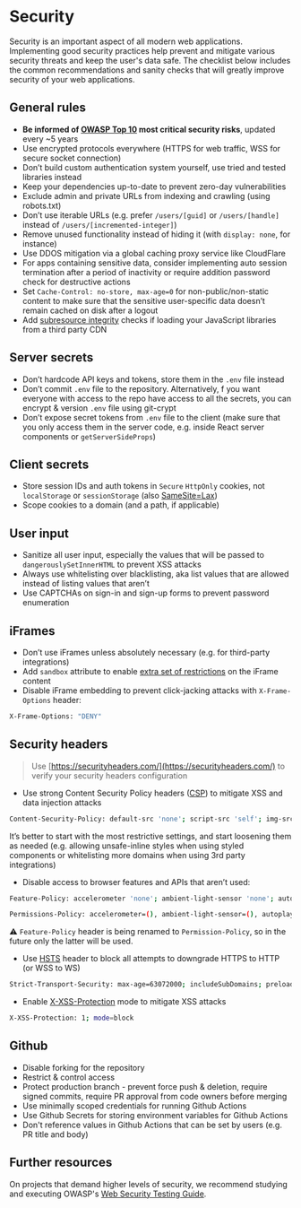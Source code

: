 # Security

Security is an important aspect of all modern web applications. Implementing good security practices help prevent and mitigate various security threats and keep the user's data safe. The checklist below includes the common recommendations and sanity checks that will greatly improve security of your web applications.

## General rules

- **Be informed of [OWASP Top 10](https://owasp.org/www-project-top-ten/) most critical security risks**, updated every ~5 years
- Use encrypted protocols everywhere (HTTPS for web traffic, WSS for secure socket connection)
- Don’t build custom authentication system yourself, use tried and tested libraries instead
- Keep your dependencies up-to-date to prevent zero-day vulnerabilities
- Exclude admin and private URLs from indexing and crawling (using robots.txt)
- Don’t use iterable URLs (e.g. prefer `/users/[guid]` or `/users/[handle]` instead of `/users/[incremented-integer]`)
- Remove unused functionality instead of hiding it (with `display: none`, for instance)
- Use DDOS mitigation via a global caching proxy service like CloudFlare
- For apps containing sensitive data, consider implementing auto session termination after a period of inactivity or require addition password check for destructive actions
- Set `Cache-Control: no-store, max-age=0` for non-public/non-static content to make sure that the sensitive user-specific data doesn’t remain cached on disk after a logout
- Add [subresource integrity](https://developer.mozilla.org/en-US/docs/Web/Security/Subresource_Integrity) checks if loading your JavaScript libraries from a third party CDN

## Server secrets

- Don’t hardcode API keys and tokens, store them in the `.env` file instead
- Don’t commit `.env` file to the repository. Alternatively, f you want everyone with access to the repo have access to all the secrets, you can encrypt & version `.env` file using git-crypt
- Don’t expose secret tokens from `.env` file to the client (make sure that you only access them in the server code, e.g. inside React server components or `getServerSideProps`)

## Client secrets

- Store session IDs and auth tokens in `Secure` `HttpOnly` cookies, not `localStorage` or `sessionStorage` (also [SameSite=Lax](https://web.dev/samesite-cookies-explained/#explicitly-state-cookie-usage-with-the-samesite-attribute))
- Scope cookies to a domain (and a path, if applicable)

## User input

- Sanitize all user input, especially the values that will be passed to `dangerouslySetInnerHTML` to prevent XSS attacks
- Always use whitelisting over blacklisting, aka list values that are allowed instead of listing values that aren’t
- Use CAPTCHAs on sign-in and sign-up forms to prevent password enumeration

## iFrames

- Don’t use iFrames unless absolutely necessary (e.g. for third-party integrations)
- Add `sandbox` attribute to enable [extra set of restrictions](https://developer.mozilla.org/en-US/docs/Web/HTML/Element/iframe#attributes) on the iFrame content
- Disable iFrame embedding to prevent click-jacking attacks with `X-Frame-Options` header:

```bash
X-Frame-Options: "DENY"
```

## Security headers

> Use [https://securityheaders.com/](https://securityheaders.com/) to verify your security headers configuration

- Use strong Content Security Policy headers ([CSP](https://developer.mozilla.org/en-US/docs/Web/HTTP/Headers/Content-Security-Policy)) to mitigate XSS and data injection attacks

```bash
Content-Security-Policy: default-src 'none'; script-src 'self'; img-src 'self'; style-src 'self'; connect-src 'self';
```

It’s better to start with the most restrictive settings, and start loosening them as needed (e.g. allowing unsafe-inline styles when using styled components or whitelisting more domains when using 3rd party integrations)

- Disable access to browser features and APIs that aren’t used:

```bash
Feature-Policy: accelerometer 'none'; ambient-light-sensor 'none'; autoplay 'none'; camera 'none'; encrypted-media 'none'; fullscreen 'self'; geolocation 'none'; gyroscope 'none'; magnetometer 'none'; microphone 'none'; midi 'none'; payment 'none';  picture-in-picture 'none'; speaker 'none'; sync-xhr 'none'; usb 'none'; vr 'none';

Permissions-Policy: accelerometer=(), ambient-light-sensor=(), autoplay=(), camera=(), encrypted-media=(), fullscreen=(), geolocation=(), gyroscope=(), magnetometer=(), microphone=(), midi=(), payment=(), picture-in-picture=(), speaker=(), sync-xhr=(), usb=(), vr=();
```

⚠️ `Feature-Policy` header is being renamed to `Permission-Policy`, so in the future only the latter will be used.

- Use [HSTS](https://developer.mozilla.org/en-US/docs/Web/HTTP/Headers/Strict-Transport-Security) header to block all attempts to downgrade HTTPS to HTTP (or WSS to WS)

```bash
Strict-Transport-Security: max-age=63072000; includeSubDomains; preload
```

- Enable [X-XSS-Protection](https://www.owasp.org/index.php/OWASP_Secure_Headers_Project#X-XSS-Protection) mode to mitigate XSS attacks

```bash
X-XSS-Protection: 1; mode=block
```

## Github

- Disable forking for the repository
- Restrict & control access
- Protect production branch - prevent force push & deletion, require signed commits, require PR approval from code owners before merging
- Use minimally scoped credentials for running Github Actions
- Use Github Secrets for storing environment variables for Github Actions
- Don't reference values in Github Actions that can be set by users (e.g. PR title and body)

## Further resources
On projects that demand higher levels of security, we recommend studying and executing OWASP's [Web Security Testing Guide](https://owasp.org/www-project-web-security-testing-guide/).
